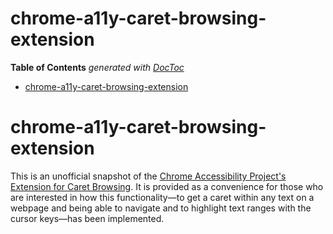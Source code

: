 

# chrome-a11y-caret-browsing-extension


<!-- START doctoc generated TOC please keep comment here to allow auto update -->
<!-- DON'T EDIT THIS SECTION, INSTEAD RE-RUN doctoc TO UPDATE -->
**Table of Contents**  *generated with [DocToc](https://github.com/thlorenz/doctoc)*

- [chrome-a11y-caret-browsing-extension](#chrome-a11y-caret-browsing-extension)

<!-- END doctoc generated TOC please keep comment here to allow auto update -->



# chrome-a11y-caret-browsing-extension

This is an unofficial snapshot of the [Chrome Accessibility Project's Extension for Caret
Browsing](https://chrome.google.com/webstore/detail/caret-browsing/fklpgenihifpccgiifchnihilipmbffg). It is
provided as a convenience for those who are interested in how this functionality—to get a caret within any
text on a webpage and being able to navigate and to highlight text ranges with the cursor keys—has been
implemented.


